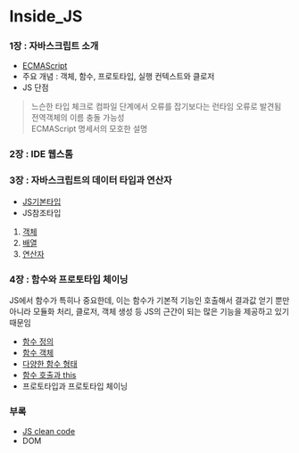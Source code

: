 # Inside_JS

### 1장 : 자바스크립트 소개
* [ECMAScript](https://github.com/jts8257/Inside_JS/blob/main/ECMAScript.md)
* 주요 개념 : 객체, 함수, 프로토타입, 실행 컨텍스트와 클로저<br>
* JS 단점 
> 느슨한 타입 체크로 컴파일 단계에서 오류를 잡기보다는 런타임 오류로 발견됨<br>
> 전역객체의 이름 충돌 가능성<br>
> ECMAScript 명세서의 모호한 설명<br>

### 2장 : IDE 웹스톰
### 3장 : 자바스크립트의 데이터 타입과 연산자
* [JS기본타입](https://github.com/jts8257/Inside_JS/blob/main/%EA%B8%B0%EB%B3%B8%ED%83%80%EC%9E%85.md) <br>
* JS참조타입 <br>
1. [객체](https://github.com/jts8257/Inside_JS/blob/main/%EC%B0%B8%EC%A1%B0_%EA%B0%9D%EC%B2%B4.md) <br>
2. [배열](https://github.com/jts8257/Inside_JS/blob/main/%EC%B0%B8%EC%A1%B0-%EB%B0%B0%EC%97%B4.md) <br>
3. [연산자](https://github.com/jts8257/Inside_JS/blob/main/%EC%97%B0%EC%82%B0%EC%9E%90.md) <br>

### 4장 : 함수와 프로토타입 체이닝
<p> JS에서 함수가 특히나 중요한데, 이는 함수가 기본적 기능인 호출해서 결과값 얻기 뿐만 아니라 모듈화 처리, 클로저, 객체 생성 등 JS의 근간이 되는 많은 기능을 제공하고 있기때문임 </p>

* [함수 정의](https://github.com/jts8257/Inside_JS/blob/main/%ED%95%A8%EC%88%98%EC%A0%95%EC%9D%98.md)
* [함수 객체](https://github.com/jts8257/Inside_JS/blob/main/%ED%95%A8%EC%88%98%EA%B0%9D%EC%B2%B4.md)
* [다양한 함수 형태](https://github.com/jts8257/Inside_JS/blob/main/%ED%95%A8%EC%88%98%EC%9D%98%20%EB%8B%A4%EC%96%91%ED%95%9C%20%ED%98%95%ED%83%9C.md)
* [함수 호출과 this](https://github.com/jts8257/Inside_JS/blob/main/%ED%95%A8%EC%88%983.md)
* 프로토타입과 프로토타입 체이닝

### 부록
* [JS clean code](https://github.com/qkraudghgh/clean-code-javascript-ko)
* DOM
